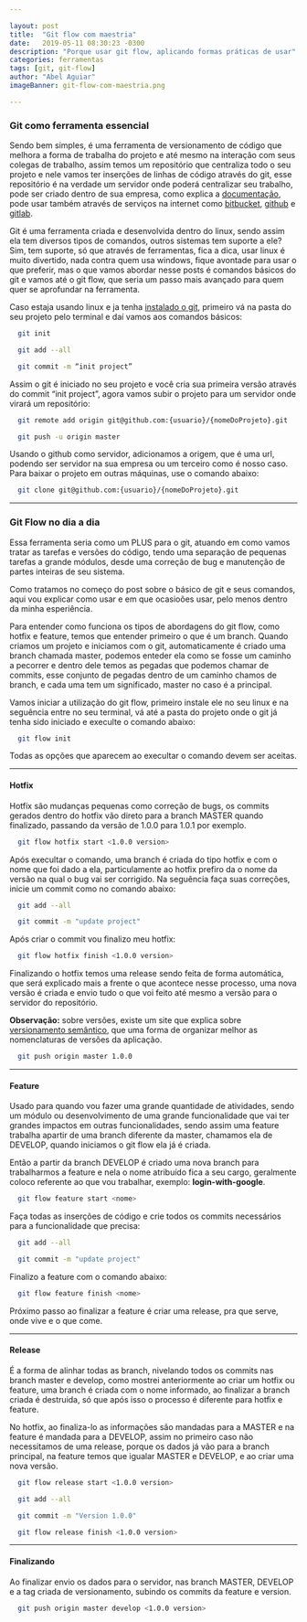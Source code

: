```yaml
---

layout: post
title:  "Git flow com maestria"
date:   2019-05-11 08:30:23 -0300
description: "Porque usar git flow, aplicando formas práticas de usar"
categories: ferramentas
tags: [git, git-flow]
author: "Abel Aguiar"
imageBanner: git-flow-com-maestria.png

---
```


### Git como ferramenta essencial

Sendo bem simples, é uma ferramenta de versionamento de código que melhora a forma de trabalha do projeto e até mesmo na interação com seus colegas de trabalho, assim temos um repositório que centraliza todo o seu projeto e nele vamos ter inserções de linhas de código através do git, esse repositório é na verdade um servidor onde poderá centralizar seu trabalho, pode ser criado dentro de sua empresa, como explica a [documentação][git-configuracao-servidor], pode usar também através de serviços na internet como  [bitbucket][bitbucket], [github][github] e [gitlab][gitlab].

[github]: https://github.com
[bitbucket]: https://bitbucket.org
[gitlab]: https://gitlab.com
[git-configuracao-servidor]: https://git-scm.com/book/pt-br/v1/Git-no-Servidor-Configurando-o-Servidor

Git é uma ferramenta criada e desenvolvida dentro do linux, sendo assim ela tem diversos tipos de comandos, outros sistemas tem suporte a ele? Sim, tem suporte, só que através de ferramentas, fica a dica, usar linux é muito divertido, nada contra quem usa windows, fique avontade para usar o que preferir, mas o que vamos abordar nesse posts é comandos básicos do git e vamos até o git flow, que seria um passo mais avançado para quem quer se aprofundar na ferramenta.

Caso estaja usando linux e ja tenha [instalado o git][instalando-git], primeiro vá na pasta do seu projeto pelo terminal e daí vamos aos comandos básicos:

[instalando-git]: https://git-scm.com/book/pt-br/v1/Primeiros-passos-Instalando-Git

```sh
  git init

  git add --all

  git commit -m “init project”
```

Assim o git é iniciado no seu projeto e você cria sua primeira versão através do commit “init project”, agora vamos subir o projeto para um servidor onde virará um repositório:

```sh
  git remote add origin git@github.com:{usuario}/{nomeDoProjeto}.git

  git push -u origin master
```
Usando o github como servidor, adicionamos a origem, que é uma url, podendo ser servidor na sua empresa ou um terceiro como é nosso caso. Para baixar o projeto em outras máquinas, use o comando abaixo:

```sh
  git clone git@github.com:{usuario}/{nomeDoProjeto}.git
```

---

### Git Flow no dia a dia

Essa ferramenta seria como um PLUS para o git, atuando em como vamos tratar as tarefas e versões do código, tendo uma separação de pequenas tarefas a grande módulos, desde uma correção de bug e manutenção de partes inteiras de seu sistema.

Como tratamos no começo do post sobre o básico de git e seus comandos, aqui vou explicar como usar e em que ocasioões usar, pelo menos dentro da minha esperiência.

Para entender como funciona os tipos de abordagens do git flow, como hotfix e feature, temos que entender primeiro o que é um branch. Quando criamos um projeto e iniciamos com o git, automaticamente é criado uma branch chamada master, podemos enteder ela como se fosse um caminho a pecorrer e dentro dele temos as pegadas que podemos chamar de commits, esse conjunto de pegadas dentro de um caminho chamos de branch, e cada uma tem um significado, master no caso é a principal.

Vamos iniciar a utilização do git flow, primeiro instale ele no seu linux e na seguência entre no seu terminal, vá até a pasta do projeto onde o git já tenha sido iniciado e execulte o comando abaixo:

```sh
  git flow init
```

Todas as opções que aparecem ao execultar o comando devem ser aceitas.

---

#### Hotfix

Hotfix são mudanças pequenas como correção de bugs, os commits gerados dentro do hotfix vão direto para a branch MASTER quando finalizado, passando da versão de 1.0.0 para 1.0.1 por exemplo.

```sh
  git flow hotfix start <1.0.0 version>
```

Após execultar o comando, uma branch é criada do tipo hotfix e com o nome que foi dado a ela, particulamente ao hotfix prefiro da o nome da versão na qual o bug vai ser corrigido. Na seguência faça suas correções, inicie um commit como no comando abaixo:

```sh
  git add --all

  git commit -m "update project"
```

Após criar o commit vou finalizo meu hotfix:

```sh
  git flow hotfix finish <1.0.0 version>
```

Finalizando o hotfix temos uma release sendo feita de forma automática, que será explicado mais a frente o que acontece nesse processo, uma nova versão é criada e envio tudo o que voi feito até mesmo a versão para o servidor do repositório.

**Observação:** sobre versões, existe um site que explica sobre [versionamento semântico][versionamento], que uma forma de organizar melhor as nomenclaturas de versões da aplicação.

[versionamento]: https://semver.org/lang/pt-BR/

```sh
  git push origin master 1.0.0
```

---

#### Feature

Usado para quando vou fazer uma grande quantidade de atividades, sendo um módulo ou desenvolvimento de uma grande funcionalidade que vai ter grandes impactos em outras funcionalidades, sendo assim uma feature trabalha apartir de uma branch diferente da master, chamamos ela de DEVELOP, quando iniciamos o git flow ela já é criada.

Então a partir da branch DEVELOP é criado uma nova branch para trabalharmos a feature e nela o nome atribuído fica a seu cargo, geralmente coloco referente ao que vou trabalhar, exemplo: **login-with-google**.

```sh
  git flow feature start <nome>
```

Faça todas as inserções de código e crie todos os commits necessários para a funcionalidade que precisa:

```sh
  git add --all

  git commit -m "update project"
```

Finalizo a feature com o comando abaixo:

```sh
  git flow feature finish <nome>
```

Próximo passo ao finalizar a feature é criar uma release, pra que serve, onde vive e o que come.

---

#### Release

É a forma de alinhar todas as branch, nivelando todos os commits nas branch master e develop, como mostrei anteriormente ao criar um hotfix ou feature, uma branch é criada com o nome informado, ao finalizar a branch criada é destruida, só que após isso o processo é diferente para hotfix e feature.

No hotfix, ao finaliza-lo as informações são mandadas para a MASTER e na feature é mandada para a DEVELOP, assim no primeiro caso não necessitamos de uma release, porque os dados já vão para a branch principal, na feature temos que igualar MASTER e DEVELOP, e ao criar uma nova versão.

```sh
  git flow release start <1.0.0 version>

  git add --all

  git commit -m "Version 1.0.0"

  git flow release finish <1.0.0 version>
```

---

#### Finalizando

Ao finalizar envio os dados para o servidor, nas branch MASTER, DEVELOP e a tag criada de versionamento, subindo os commits da feature e version.

```sh
  git push origin master develop <1.0.0 version>
```
